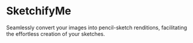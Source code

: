 # SketchifyMe

Seamlessly convert your images into pencil-sketch renditions, facilitating the effortless creation of your sketches.